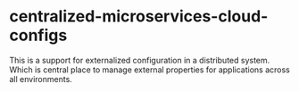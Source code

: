 # centralized-microservices-cloud-configs
This is a support for externalized configuration in a distributed system. Which is central place to manage external properties for applications across all environments.
